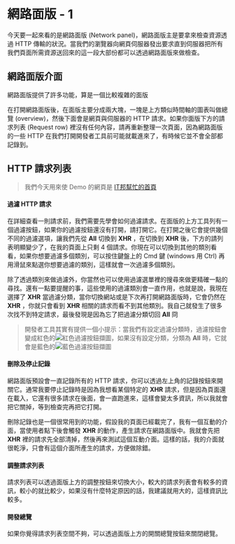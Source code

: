 # 網路面版 - 1
今天要一起來看的是網路面版 (Network panel)，網路面版主是要拿來檢查資源透過 HTTP 傳輸的狀況。當我們的瀏覽器向網頁伺服器發出要求直到伺服器把所有我們頁面所需資源送回來的這一段大部份都可以透過網路面版來做檢查。

## 網路面版介面
網路面版提供了許多功能，算是一個比較複雜的面版

在打開網路面版後，在面版主要分成兩大塊，一塊是上方類似時間軸的圖表叫做總覽 (overview)，然後下面會是網頁與伺服器的 HTTP 請求。如果你面版下方的請求列表 (Request row) 裡沒有任何內容，請再重新整理一次頁面，因為網路面版的一些 HTTP 在我們打開開發者工具前可能就載進來了，有時候它並不會全部都記錄到。

## HTTP 請求列表
> 我們今天用來使 Demo 的網頁是 [IT邦幫忙的首頁](https://ithelp.ithome.com.tw/)

#### 過濾 HTTP 請求
在詳細查看一則請求前，我們需要先學會如何過濾請求。在面版的上方工具列有一個過濾按鈕，如果你的過濾按鈕還沒有打開，請打開它。在打開之後它會提供幾個不同的過濾選項，讓我們先從 **All** 切換到 **XHR** ，在切換到 **XHR** 後，下方的請列表明顯變少了，在我的頁面上只剩 4 個請求。你現在可以切換到其他的類別看看，如果你想要過濾多個類別，可以按住鍵盤上的 Cmd 鍵 (windows 用 Ctrl) 再用滑鼠來點選你想要過濾的類別，這樣就會一次過濾多個類別。

除了透過類別來做過濾外，你當然也可以使用過濾選單裡的搜尋來做更精確一點的尋找。還有一點要提醒的事，這些使用的過濾類別會一直作用，也就是說，我現在選擇了 **XHR** 當過濾分類，當你切換網站或是下次再打開網路面版時，它會仍然在 **XHR** ，你就只會看到 **XHR** 相關的請求而看不到其他類別。我自己就發生了很多次找不到特定請求，最後發現是因為忘了把過濾分類切回 **All** 冏

> 開發者工具其實有提供一個小提示：當我們有設定過濾分類時，過濾按鈕會變成紅色的![紅色過濾按鈕擷圖]()，如果沒有設定分類，分類為 **All** 時，它就會是藍色的![藍色過濾按鈕擷圖]()

#### 刪除及停止記錄
網路面版預設會一直記錄所有的 HTTP 請求，你可以透過左上角的記錄按鈕來開關它。通常我要停止記錄時是因為我想看某個特定的 **XHR** 請求，但是因為頁面還在載入，它還有很多請求在後面，會一直跑進來，這樣會變太多資訊，所以我就會把它關掉，等到檢查完再把它打開。

刪除記錄也是一個很常用到的功能，假設我的頁面已經載完了，我有一個互動的介面，當使用者點下後會觸發 **XHR** 的動作，產生請求在網路面版中。我就會先把 **XHR** 裡的請求先全部清掉，然後再來測試這個互動介面。這樣的話，我的介面就很乾淨，只會有這個介面所產生的請求，方便做除錯。

#### 調整請求列表
請求列表可以透過面版上方的調整按鈕來切換大小，較大的請求列表會有較多的資訊，較小的就比較少，如果沒有什麼特定原因的話，我建議就用大的，這樣資訊比較多。

#### 開發總覽
如果你覺得請求列表空間不夠，可以透過面版上方的開關總覽按鈕來關閉總覽。
